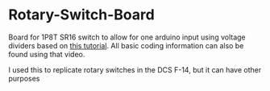# Rotary-Switch-Board
Board for 1P8T SR16 switch to allow for one arduino input using voltage dividers
based on [this tutorial](https://www.youtube.com/watch?v=UbnNhUDheE8). All basic coding information can also be found using that video.

I used this to replicate rotary switches in the DCS F-14, but it can have other purposes
